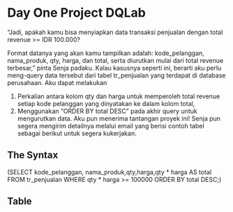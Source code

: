 # Day One Project DQLab 
“Jadi, apakah kamu bisa menyiapkan data transaksi penjualan dengan total revenue >= IDR 100.000? 

Format datanya yang akan kamu tampilkan adalah: kode_pelanggan, nama_produk, qty, harga, dan total, serta diurutkan mulai dari total revenue terbesar,” pinta Senja padaku.
Kalau kasusnya seperti ini, berarti aku perlu meng-query data tersebut dari tabel tr_penjualan yang terdapat di database perusahaan.
Aku dapat melakukan
1. Perkalian antara kolom qty dan harga untuk memperoleh total revenue setiap kode pelanggan yang dinyatakan ke dalam kolom total,
2. Menggunakan “ORDER BY total DESC” pada akhir query untuk mengurutkan data.
Aku pun menerima tantangan proyek ini! Senja pun segera mengirim detailnya melalui email yang berisi contoh tabel sebagai berikut untuk segera kukerjakan.

## The Syntax
(SELECT kode_pelanggan, nama_produk,qty,harga,qty * harga AS total FROM tr_penjualan WHERE qty * harga >= 100000 
ORDER BY total DESC;)

## Table 
